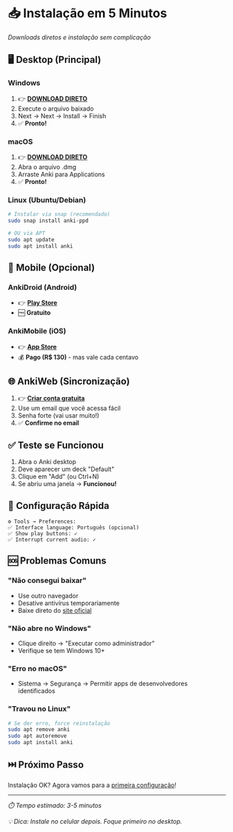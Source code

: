 # 📥 Instalação em 5 Minutos

*Downloads diretos e instalação sem complicação*

## 🖥️ Desktop (Principal)

### Windows
1. 👉 **[DOWNLOAD DIRETO](https://apps.ankiweb.net/downloads/current/anki-2.1.66-windows-qt6.exe)**
2. Execute o arquivo baixado
3. Next → Next → Install → Finish
4. ✅ **Pronto!**

### macOS
1. 👉 **[DOWNLOAD DIRETO](https://apps.ankiweb.net/downloads/current/anki-2.1.66-mac-intel-qt6.dmg)**
2. Abra o arquivo .dmg
3. Arraste Anki para Applications
4. ✅ **Pronto!**

### Linux (Ubuntu/Debian)
```bash
# Instalar via snap (recomendado)
sudo snap install anki-ppd

# OU via APT
sudo apt update
sudo apt install anki
```

## 📱 Mobile (Opcional)

### AnkiDroid (Android)
- 👉 **[Play Store](https://play.google.com/store/apps/details?id=com.ichi2.anki)**
- 🆓 **Gratuito**

### AnkiMobile (iOS)
- 👉 **[App Store](https://apps.apple.com/br/app/ankimobile-flashcards/id373493387)**
- 💰 **Pago (R$ 130)** - mas vale cada centavo

## 🌐 AnkiWeb (Sincronização)

1. 👉 **[Criar conta gratuita](https://ankiweb.net/account/register)**
2. Use um email que você acessa fácil
3. Senha forte (vai usar muito!)
4. ✅ **Confirme no email**

## ✅ Teste se Funcionou

1. Abra o Anki desktop
2. Deve aparecer um deck "Default"
3. Clique em "Add" (ou Ctrl+N)
4. Se abriu uma janela → **Funcionou!**

## 🎯 Configuração Rápida

```
⚙️ Tools → Preferences:
✅ Interface language: Português (opcional)
✅ Show play buttons: ✓
✅ Interrupt current audio: ✓
```

## 🆘 Problemas Comuns

### "Não consegui baixar"
- Use outro navegador
- Desative antivírus temporariamente
- Baixe direto do [site oficial](https://apps.ankiweb.net/)

### "Não abre no Windows"
- Clique direito → "Executar como administrador"
- Verifique se tem Windows 10+

### "Erro no macOS"
- Sistema → Segurança → Permitir apps de desenvolvedores identificados

### "Travou no Linux"
```bash
# Se der erro, force reinstalação
sudo apt remove anki
sudo apt autoremove
sudo apt install anki
```

## ⏭️ Próximo Passo

Instalação OK? Agora vamos para a [primeira configuração](primeira-config.md)!

---

*⏱️ Tempo estimado: 3-5 minutos*

*💡 Dica: Instale no celular depois. Foque primeiro no desktop.*
